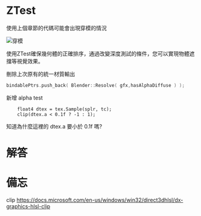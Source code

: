 # ZTest

使用上個章節的代碼可能會出現穿模的情況

![穿模](https://cdn.discordapp.com/attachments/1003320902731186196/1007847319045144667/unknown.png)

使用ZTest確保幾何體的正確排序，通過改變深度測試的條件，您可以實現物體遮擋等視覺效果。

刪除上次原有的統一材質輸出
```c++
bindablePtrs.push_back( Blender::Resolve( gfx,hasAlphaDiffuse ) );
```

新增 alpha test
```hlsl  
    float4 dtex = tex.Sample(splr, tc);
    clip(dtex.a < 0.1f ? -1 : 1);
```

知道為什麼這裡的 dtex.a 要小於 0.1f 嗎?

# 解答



# 備忘

clip
https://docs.microsoft.com/en-us/windows/win32/direct3dhlsl/dx-graphics-hlsl-clip